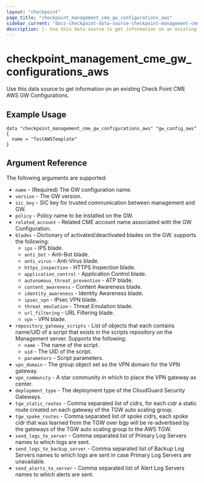 ```yaml
---
layout: "checkpoint"
page_title: "checkpoint_management_cme_gw_configurations_aws"
sidebar_current: "docs-checkpoint-data-source-checkpoint-management-cme-gw-configurations-aws"
description: |- Use this data source to get information on an existing Check Point CME AWS GW Configurations.
---
```


# checkpoint_management_cme_gw_configurations_aws

Use this data source to get information on an existing Check Point CME AWS GW Configurations.

## Example Usage

```hcl
data "checkpoint_management_cme_gw_configurations_aws" "gw_config_aws" {
  name = "TestAWSTemplate"
}
```

## Argument Reference

The following arguments are supported:

* `name` - (Required) The GW configuration name.
* `version` - The GW version.
* `sic_key` - SIC key for trusted communication between management and GW.
* `policy` - Policy name to be installed on the GW.
* `related_account` - Related CME account name associated with the GW Configuration.
* `blades` - Dictionary of activated/deactivated blades on the GW. supports the following:
    * `ips` - IPS blade.
    * `anti_bot` - Anti-Bot blade.
    * `anti_virus` - Anti-Virus blade.
    * `https_inspection` - HTTPS Inspection blade.
    * `application_control` - Application Control blade.
    * `autonomous_threat_prevention` - ATP blade.
    * `content_awareness` - Content Awareness blade.
    * `identity_awareness` - Identity Awareness blade.
    * `ipsec_vpn` - IPsec VPN blade.
    * `threat_emulation` - Threat Emulation blade.
    * `url_filtering` - URL Filtering blade.
    * `vpn` - VPN blade.
* `repository_gateway_scripts` - List of objects that each contains name/UID of a script that exists in the scripts
  repository on the Management server. Supports the following:
    * `name` - The name of the script.
    * `uid` - The UID of the script.
    * `parameters` - Script parameters.
* `vpn_domain` - The group object set as the VPN domain for the VPN gateway.
* `vpn_community` - A star community in which to place the VPN gateway as center.
* `deployment_type` - The deployment type of the CloudGuard Security Gateways.
* `tgw_static_routes` - Comma separated list of cidrs, for each cidr a static route created on each gateway of the TGW
  auto scaling group.
* `tgw_spoke_routes` - Comma separated list of spoke cidrs, each spoke cidr that was learned from the TGW over bgp will
  be re-advertised by the gateways of the TGW auto scaling group to the AWS TGW.
* `send_logs_to_server` - Comma separated list of Primary Log Servers names to which logs are sent.
* `send_logs_to_backup_server` - Comma separated list of Backup Log Servers names to which logs are sent in case Primary
  Log Servers are unavailable.
* `send_alerts_to_server` - Comma separated list of Alert Log Servers names to which alerts are sent.
